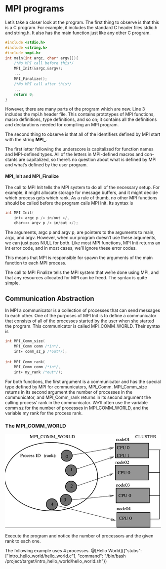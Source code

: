 # MPI programs

Let’s take a closer look at the program. The first thing to observe is that this is a C program. For example, it includes the standard C header files stdio.h and string.h. It also has the main function just like any other C program. 

```c
#include <stdio.h>
#include <string.h> 
#include <mpi.h>
int main(int argc, char* argv[]){
	/*No MPI call before this*/
	MPI_Init(&argc,&argv);
	...
	MPI_Finalize();
	/*No MPI call after this*/
	...
	return 0;
}
```

However, there are many parts of the program which are new. Line 3 includes the mpi.h header file. This contains prototypes of MPI functions, macro definitions, type definitions, and so on; it contains all the definitions and declarations needed for compiling an MPI program.

The second thing to observe is that all of the identifiers defined by MPI start with the string **MPI\_**.

The first letter following the underscore is capitalized for function names and MPI-defined types. All of the letters in MPI-defined macros and con- stants are capitalized, so there’s no question about what is defined by MPI and what’s defined by the user program.

#### MPI\_Init and MPI\_Finalize

The call to MPI Init tells the MPI system to do all of the necessary setup. For example, it might allocate storage for message buffers, and it might decide which process gets which rank. As a rule of thumb, no other MPI functions should be called before the program calls MPI Init. Its syntax is

```c
int MPI Init(
	int∗ argc p /∗ in/out ∗/, 
	char∗∗∗ argv p /∗ in/out ∗/);
```

The arguments, argc p and argv p, are pointers to the arguments to main, argc, and argv. However, when our program doesn’t use these arguments, we can just pass NULL for both. Like most MPI functions, MPI Init returns an int error code, and in most cases, we’ll ignore these error codes.

This means that MPI is responsible for spawn the arguments of the main function to each MPI process.

The call to MPI Finalize tells the MPI system that we’re done using MPI, and that any resources allocated for MPI can be freed. The syntax is quite simple.


## Communication Abstraction


In MPI a communicator is a collection of processes that can send messages to each other. One of the purposes of MPI Init is to define a communicator that consists of all of the processes started by the user when she started the program. This communicator is called MPI\_COMM\_WORLD.  Their syntax is

```c
int MPI_Comm_size( 
	MPI_Comm comm /*in*/,
	int∗ comm_sz_p /*out*/);

int MPI_Comm_rank( 
	MPI_Comm comm /*in*/,
	int∗ my_rank /*out*/);
```

For both functions, the first argument is a communicator and has the special type defined by MPI for communicators, MPI\_Comm. MPI\_Comm\_size returns in its second argument the number of processes in the communicator, and MPI\_Comm\_rank returns in its second argument the calling process’ rank in the communicator. We’ll often use the variable comm sz for the number of processes in MPI\_COMM\_WORLD, and the variable my rank for the process rank.

### The MPI\_COMM\_WORLD

![MPICOMMWORLD](/img/mpi-comm-world.png)

Execute the program and notice the number of processors and the given rank to each one. 

The following example uses 4 processes.
@[Hello World]({"stubs": ["intro_hello_world/hello_world.c"], "command": "/bin/bash /project/target/intro_hello_world/hello_world.sh"})

